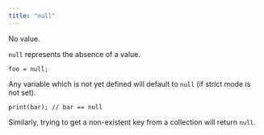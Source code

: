 ```yaml
---
title: "null"
---
```


No value.

`null` represents the absence of a value.

```scarpet
foo = null;
```

Any variable which is not yet defined will default to `null` (if strict mode is
not set).

```scarpet
print(bar); // bar == null
```

Similarly, trying to get a non-existent key from a collection will return
`null`.

